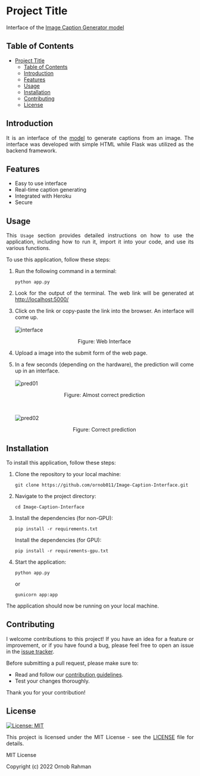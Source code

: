 # Project Title

Interface of the [Image Caption Generator model](https://github.com/ornob011/Image-Caption-Generator)

## Table of Contents
- [Project Title](#project-title)
  - [Table of Contents](#table-of-contents)
  - [Introduction](#introduction)
  - [Features](#features)
  - [Usage](#usage)
  - [Installation](#installation)
  - [Contributing](#contributing)
  - [License](#license)

<div style="text-align: justify;">

## Introduction

It is an interface of the [model](https://github.com/ornob011/Image-Caption-Generator) to generate captions from an image. The interface was developed with simple HTML while Flask was utilized as the backend framework.

## Features

- Easy to use interface
- Real-time caption generating
- Integrated with Heroku
- Secure

## Usage

This `Usage` section provides detailed instructions on how to use the application, including how to run it, import it into your code, and use its various functions.

To use this application, follow these steps:

1. Run the following command in a terminal:
   
   ```
   python app.py
   ```
2. Look for the output of the terminal. The web link will be generated at [http://localhost:5000/](http://localhost:5000/)
   
3. Click on the link or copy-paste the link into the browser. An interface will come up.
   </br></br>
   ![interface](assets/interface.png)
   
   <p style="text-align:center">Figure: Web Interface</p>

4. Upload a image into the submit form of the web page.

5. In a few seconds (depending on the hardware), the prediction will come up in an interface. 
    </br></br>
    ![pred01](assets/pred_01.png)
    <p style="text-align:center">Figure: Almost correct prediction</p>

    </br>

    ![pred02](assets/pred_02.png)
    <p style="text-align:center">Figure: Correct prediction</p>


## Installation

To install this application, follow these steps:

1. Clone the repository to your local machine:
   
   ```
   git clone https://github.com/ornob011/Image-Caption-Interface.git
   ```

2. Navigate to the project directory:

    ```
    cd Image-Caption-Interface
    ```

3. Install the dependencies (for non-GPU):

    ```
    pip install -r requirements.txt
    ```

    Install the dependencies (for GPU): 

    ```
    pip install -r requirements-gpu.txt
    ```

4. Start the application:
   ```
   python app.py
   ```
   or 
   ```
   gunicorn app:app 
   ```
The application should now be running on your local machine.


## Contributing

I welcome contributions to this project! If you have an idea for a feature or improvement, or if you have found a bug, please feel free to open an issue in the [issue tracker](https://github.com/ornob011/Image-Caption-Interface/issues).

Before submitting a pull request, please make sure to:

- Read and follow our [contribution guidelines](CONTRIBUTING.md).
- Test your changes thoroughly.

Thank you for your contribution!


## License
[![License: MIT](https://img.shields.io/badge/License-MIT-yellow.svg)](https://opensource.org/licenses/MIT)  

This project is licensed under the MIT License - see the [LICENSE](LICENSE) file for details.

MIT License

Copyright (c) 2022 Ornob Rahman

</div>